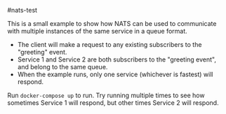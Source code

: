 #nats-test

This is a small example to show how NATS can be used to communicate with multiple instances of the same service
in a queue format.  

- The client will make a request to any existing subscribers to the "greeting" event.
- Service 1 and Service 2 are both subscribers to the "greeting event", and belong to the same queue.
- When the example runs, only one service (whichever is fastest) will respond.

Run `docker-compose up` to run. Try running multiple times to see how sometimes Service 1 will respond, but other times Service 2 will respond.